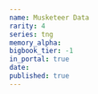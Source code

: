 ```yaml
---
name: Musketeer Data
rarity: 4
series: tng
memory_alpha:
bigbook_tier: -1
in_portal: true
date:
published: true
---
```



